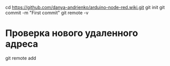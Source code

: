 cd https://github.com/danya-andrienko/arduino-node-red.wiki.git
git init
git commit -m "First commit"
git remote -v
# Проверка нового удаленного адреса
git remote add
